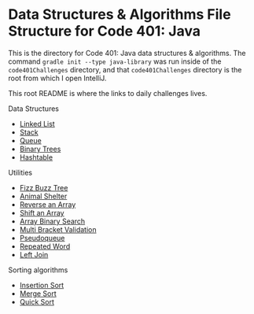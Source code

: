 # Data Structures & Algorithms File Structure for Code 401: Java

This is the directory for Code 401: Java data structures & algorithms. The command `gradle init --type java-library` was run inside of the `code401Challenges` directory, and that `code401Challenges` directory is the root from which I open IntelliJ.

This root README is where the links to daily challenges lives.

Data Structures
* [Linked List](./readmes/linkedList.md)
* [Stack](./readmes/stack.md)
* [Queue](./readmes/queue.md)
* [Binary Trees](./readmes/tree.md)
* [Hashtable](./readmes/hashtable.md)

Utilities
* [Fizz Buzz Tree](./readmes/FizzBuzzTree.md)
* [Animal Shelter](./readmes/animalShelter.md)
* [Reverse an Array](./readmes/reverseArray.md)
* [Shift an Array](./readmes/arrayShift.md)
* [Array Binary Search](./readmes/binarySearch.md)
* [Multi Bracket Validation](./readmes/multiBracketValidation.md)
* [Pseudoqueue](./readmes/pseudoQueue.md)
* [Repeated Word](./readmes/repeatedword.md)
* [Left Join](./readmes/leftjoin.md)

Sorting algorithms
* [Insertion Sort](./readmes/insertionSort.md)
* [Merge Sort](./readmes/mergesort.md)
* [Quick Sort](./readmes/quicksort.md)
